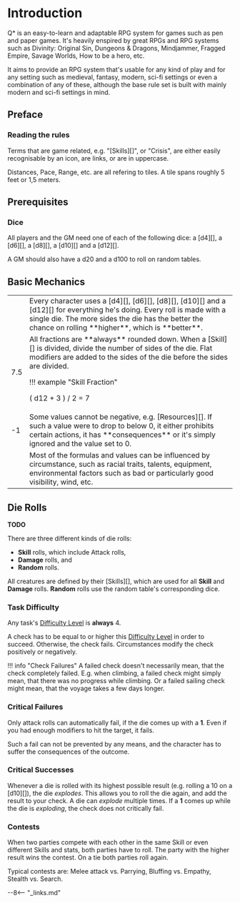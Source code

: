 # Introduction

Q* is an easy-to-learn and adaptable RPG system for games such as pen and paper
games. It's heavily enspired by great RPGs and RPG systems such as Divinity:
Original Sin, Dungeons & Dragons, Mindjammer, Fragged Empire, Savage Worlds, How
to be a hero, etc.

It aims to provide an RPG system that's usable for any kind of play and for any
setting such as medieval, fantasy, modern, sci-fi settings or even a combination
of any of these, although the base rule set is built with mainly modern and
sci-fi settings in mind.

## Preface

### Reading the rules

Terms that are game related, e.g. "[Skills][]", or "Crisis", are either easily
recognisable by an icon, are links, or are in uppercase.

Distances, Pace, Range, etc. are all refering to tiles. A tile spans roughly 5
feet or 1,5 meters.

## Prerequisites

### Dice

All players and the GM need one of each of the following dice: a [d4][], a
[d6][], a [d8][], a [d10][] and a [d12][].

A GM should also have a d20 and a d100 to roll on random tables.

## Basic Mechanics

<div class="content" markdown="1">
<table>
<tbody>
<tr>
<td><i class="game-icon-d12"></i></td>
<td>
Every character uses a [d4][], [d6][], [d8][], [d10][] and a [d12][] for
everything he's doing. Every roll is made with a single die. The more sides the
die has the better the chance on rolling **higher**, which is **better**.
</td>
</tr>
<tr>
<td>7.5</td>
<td>
All fractions are **always** rounded down.
When a [Skill][] is divided, divide the number of sides of the die. Flat modifiers
are added to the sides of the die before the sides are divided.

!!! example "Skill Fraction"
    <div class="formula formula-top formula-bottom">
      <span data-bracket-bottom="15">( d12 + 3 )</span> /
      <span data-bracket-top="divisor">2</span> =
      <span data-bracket-bottom="result">7</span>
    </div>
</td>
</tr>
<tr>
<td>-1</td>
<td>
Some values cannot be negative, e.g. [Resources][]. If such a value were to drop
to below 0, it either prohibits certain actions, it has **consequences** or it's
simply ignored and the value set to 0.
</td>
</tr>
<tr>
<td><i class="game-icon-tornado"></i></td>
<td>
Most of the formulas and values can be influenced by circumstance, such as
racial traits, talents, equipment, environmental factors such as bad or
particularly good visibility, wind, etc.
</td>
</tr>
</tbody>
</table>
</div>

## Die Rolls

**TODO**

There are three different kinds of die rolls:

* **Skill** rolls, which include Attack rolls,
* **Damage** rolls, and
* **Random** rolls.

All creatures are defined by their [Skills][], which are used for all **Skill**
and **Damage** rolls. **Random** rolls use the random table's corresponding
dice.

### Task Difficulty

Any task's [Difficulty Level](/crisis#difficulty) is **always** 4.

A check has to be equal to or higher this [Difficulty Level](/crisis#difficulty)
in order to succeed. Otherwise, the check fails. Circumstances modify the check
positively or negatively.

!!! info "Check Failures"
    A failed check doesn't necessarily mean, that the check completely failed.
    E.g. when climbing, a failed check might simply mean, that there was no
    progress while climbing. Or a failed sailing check might mean, that the
    voyage takes a few days longer.

### Critical Failures

Only attack rolls can automatically fail, if the die comes up with a **1**. Even
if you had enough modifiers to hit the target, it fails.

Such a fail can not be prevented by any means, and the character has to suffer
the consequences of the outcome.

### Critical Successes

Whenever a die is rolled with its highest possible result (e.g. rolling a 10 on
a [d10][]), the die *explodes*. This allows you to roll the die again, and add
the result to your check. A die can *explode* multiple times. If a **1** comes
up while the die is *exploding*, the check does not critically fail.

### Contests

When two parties compete with each other in the same Skill or even different
Skills and stats, both parties have to roll. The party with the higher result
wins the contest. On a tie both parties roll again.

Typical contests are: Melee attack vs. Parrying, Bluffing vs. Empathy, Stealth
vs. Search.

--8<-- "_links.md"
